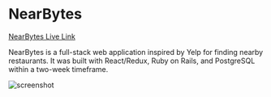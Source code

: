 # NearBytes

[NearBytes Live Link](https://nearbytes.herokuapp.com)

NearBytes is a full-stack web application inspired by Yelp for finding
nearby restaurants. It was built with React/Redux, Ruby on Rails,
and PostgreSQL within a two-week timeframe.

![screenshot](http://res.cloudinary.com/nearbytes/image/upload/c_scale,q_100,w_900/v1495835267/Screen_Shot_2017-05-26_at_2.45.58_PM_yun60l.png)
